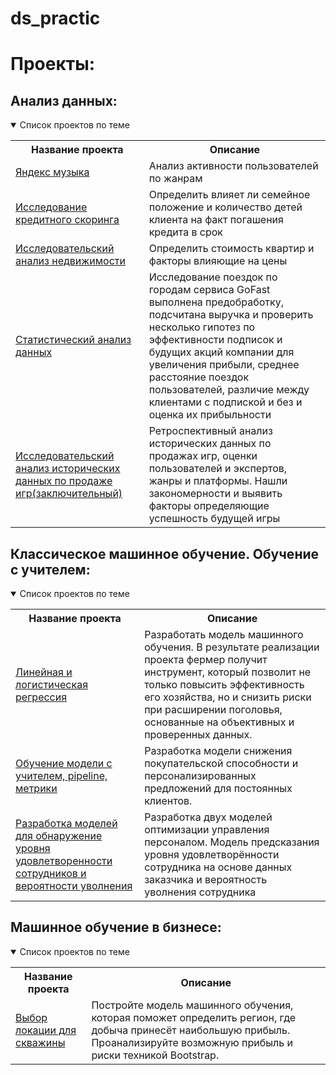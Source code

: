 # ds_practic

# Проекты:

## Анализ данных:
<details open>
  <summary>Список проектов по теме</summary>
<table>
<tr>
  <th>Название проекта</th>
  <th>Описание</th>
</tr> 
  
<tr>
  <td><a href = "">Яндекс музыка</a></td>
  <td>Анализ активности пользователей по жанрам</td>
</tr>

<tr>
  <td><a href = "">Исследование кредитного скоринга</a></td>
  <td>Определить влияет ли семейное положение и количество детей клиента на факт погашения кредита в срок</td>
</tr>

<tr>
  <td><a href = "">Исследовательский анализ недвижимости</a></td>
  <td>Определить стоимость квартир и факторы влияющие на цены</td>
</tr>

<tr>
  <td><a href = "">Статистический анализ данных</a></td>
  <td>Исследование поездок по городам сервиса GoFast выполнена предобработку, подсчитана выручка и проверить несколько гипотез по эффективности подписок и будущих акций компании для увеличения прибыли, среднее расстояние поездок пользователей, различие между клиентами с подпиской и без и оценка их прибыльности</td>
</tr>

<tr>
  <td><a href = "">Исследовательский анализ исторических данных по продаже игр(заключительный)</a></td>
  <td>Ретроспективный анализ исторических данных по продажах игр, оценки пользователей и экспертов, жанры и платформы. Нашли закономерности и выявить факторы определяющие успешность будущей игры</td>
</tr>
</table>

## Классическое машинное обучение. Обучение с учителем:
<details open>
  <summary>Список проектов по теме</summary>
<table>
<tr>
  <th>Название проекта</th>
  <th>Описание</th>
</tr> 

<tr>
  <td><a href = "">Линейная и логистическая регрессия</a></td>
  <td>Разработать модель машинного обучения. В результате реализации проекта фермер получит инструмент, который позволит не только повысить эффективность его хозяйства, но и снизить риски при расширении поголовья, основанные на объективных и проверенных данных.</td>
</tr>

<tr>
  <td><a href = "">Обучение модели с учителем, pipeline, метрики</a></td>
  <td>Разработка модели снижения покупательской способности и персонализированных предложений для постоянных клиентов.</td>
</tr>

<tr>
  <td><a href = "">Разработка моделей для обнаружение уровня удовлетворенности сотрудников и вероятности уволнения </a></td>
  <td>Разработка двух моделей оптимизации управления персоналом. Модель предсказания уровня удовлетворённости сотрудника на основе данных заказчика и вероятность уволнения сотрудника</td>
</tr>
</table>

## Машинное обучение в бизнесе:
<details open>
  <summary>Список проектов по теме</summary>
<table>
<tr>
  <th>Название проекта</th>
  <th>Описание</th>
</tr> 

<tr>
  <td><a href = "">Выбор локации для скважины</a></td>
  <td>Постройте модель машинного обучения, которая поможет определить регион, где добыча принесёт наибольшую прибыль. Проанализируйте возможную прибыль и риски техникой Bootstrap.</td>
</tr>

</table>